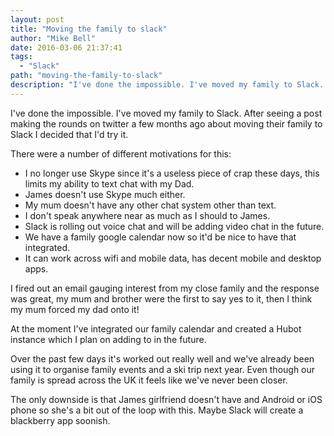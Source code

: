 ```yaml
---
layout: post
title: "Moving the family to slack"
author: "Mike Bell"
date: 2016-03-06 21:37:41
tags:
  - "Slack"
path: "moving-the-family-to-slack"
description: "I've done the impossible. I've moved my family to Slack. After seeing a post making the rounds on twitter a few months ago about moving their family to Slack I decided that I'd try it."
---
```

I've done the impossible. I've moved my family to Slack. After seeing a post making the rounds on twitter a few months ago about moving their family to Slack I decided that I'd try it.

There were a number of different motivations for this:

* I no longer use Skype since it's a useless piece of crap these days, this limits my ability to text chat with my Dad.
* James doesn't use Skype much either.
* My mum doesn't have any other chat system other than text.
* I don't speak anywhere near as much as I should to James.
* Slack is rolling out voice chat and will be adding video chat in the future.
* We have a family google calendar now so it'd be nice to have that integrated.
* It can work across wifi and mobile data, has decent mobile and desktop apps.

I fired out an email gauging interest from my close family and the response was great, my mum and brother were the first to say yes to it, then I think my mum forced my dad onto it!

At the moment I've integrated our family calendar and created a Hubot instance which I plan on adding to in the future.

Over the past few days it's worked out really well and we've already been using it to organise family events and a ski trip next year. Even though our family is spread across the UK it feels like we've never been closer.

The only downside is that James girlfriend doesn't have and Android or iOS phone so she's a bit out of the loop with this. Maybe Slack will create a blackberry app soonish.
